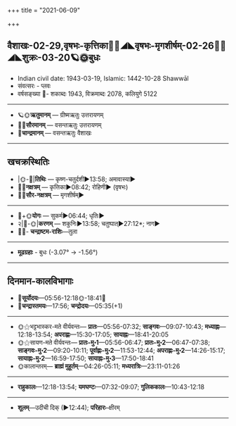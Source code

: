 +++
title = "2021-06-09"

+++
## वैशाखः-02-29,वृषभः-कृत्तिका🌛🌌◢◣वृषभः-मृगशीर्षम्-02-26🌌🌞◢◣शुक्रः-03-20🪐🌞बुधः
- Indian civil date: 1943-03-19, Islamic: 1442-10-28 Shawwāl
- संवत्सरः - प्लवः
- वर्षसङ्ख्या 🌛- शकाब्दः 1943, विक्रमाब्दः 2078, कलियुगे 5122
___________________
- 🪐🌞**ऋतुमानम्** — ग्रीष्मऋतुः उत्तरायणम्
- 🌌🌞**सौरमानम्** — वसन्तऋतुः उत्तरायणम्
- 🌛**चान्द्रमानम्** — वसन्तऋतुः वैशाखः
___________________


## खचक्रस्थितिः
- |🌞-🌛|**तिथिः** — कृष्ण-चतुर्दशी►13:58; अमावास्या►  
- 🌌🌛**नक्षत्रम्** — कृत्तिका►08:42; रोहिणी► (वृषभः)  
- 🌌🌞**सौर-नक्षत्रम्** — मृगशीर्षम्►  
___________________
- 🌛+🌞**योगः** — सुकर्म►06:44; धृतिः►  
- २|🌛-🌞|**करणम्** — शकुनिः►13:58; चतुष्पात्►27:12*; नाग►  
- 🌌🌛- **चन्द्राष्टम-राशिः**—तुला  
___________________
- **मूढग्रहाः** - बुधः (-3.07° → -1.56°)
___________________


## दिनमान-कालविभागाः
- 🌅**सूर्योदयः**—05:56-12:18🌞️-18:41🌇  
- 🌛**चन्द्रास्तमयः**—17:56; **चन्द्रोदयः**—05:35(+1)  
___________________
- 🌞⚝भट्टभास्कर-मते वीर्यवन्तः— **प्रातः**—05:56-07:32; **साङ्गवः**—09:07-10:43; **मध्याह्नः**—12:18-13:54; **अपराह्णः**—15:30-17:05; **सायाह्नः**—18:41-20:05  
- 🌞⚝सायण-मते वीर्यवन्तः— **प्रातः-मु॰1**—05:56-06:47; **प्रातः-मु॰2**—06:47-07:38; **साङ्गवः-मु॰2**—09:20-10:11; **पूर्वाह्णः-मु॰2**—11:53-12:44; **अपराह्णः-मु॰2**—14:26-15:17; **सायाह्नः-मु॰2**—16:59-17:50; **सायाह्नः-मु॰3**—17:50-18:41  
- 🌞कालान्तरम्— **ब्राह्मं मुहूर्तम्**—04:26-05:11; **मध्यरात्रिः**—23:11-01:26  
___________________
- **राहुकालः**—12:18-13:54; **यमघण्टः**—07:32-09:07; **गुलिककालः**—10:43-12:18  
___________________
- **शूलम्**—उदीची दिक् (►12:44); **परिहारः**–क्षीरम्  
___________________
